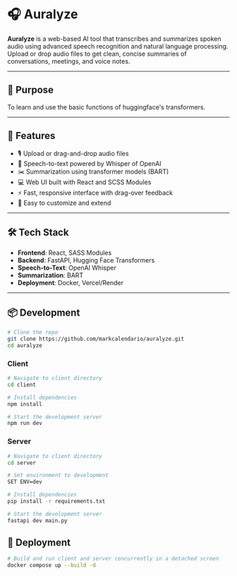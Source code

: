 # 🎧 Auralyze

**Auralyze** is a web-based AI tool that transcribes and summarizes spoken audio using advanced speech recognition and natural language processing. Upload or drop audio files to get clean, concise summaries of conversations, meetings, and voice notes.

---

## 🎯 Purpose

To learn and use the basic functions of huggingface's transformers.

---

## 🚀 Features

- 🎙️ Upload or drag-and-drop audio files
- 🧠 Speech-to-text powered by Whisper of OpenAI
- ✂️ Summarization using transformer models (BART)
- 💻 Web UI built with React and SCSS Modules
- ⚡ Fast, responsive interface with drag-over feedback
- 🧪 Easy to customize and extend

---

## 🛠️ Tech Stack

- **Frontend**: React, SASS Modules
- **Backend**: FastAPI, Hugging Face Transformers
- **Speech-to-Text**: OpenAI Whisper
- **Summarization**: BART
- **Deployment**: Docker, Vercel/Render

---

## 📦 Development

```bash
# Clone the repo
git clone https://github.com/markcalendario/auralyze.git
cd auralyze
```

### Client

```bash
# Navigate to client directory
cd client

# Install dependencies
npm install

# Start the development server
npm run dev
```

### Server

```bash
# Navigate to client directory
cd server

# Set environment to development
SET ENV=dev

# Install dependencies
pip install -r requirements.txt

# Start the development server
fastapi dev main.py
```

## 🚀 Deployment

```bash
# Build and run client and server concurrently in a detached screen
docker compose up --build -d
```
